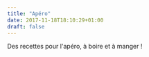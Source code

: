 ```yaml
---
title: "Apéro"
date: 2017-11-18T18:10:29+01:00
draft: false
---
```

Des recettes pour l'apéro, à boire et à manger !
